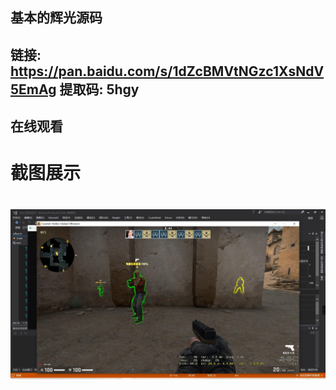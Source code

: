 
## 基本的辉光源码

## 链接: https://pan.baidu.com/s/1dZcBMVtNGzc1XsNdV5EmAg 提取码: 5hgy

## 在线观看


# 截图展示
<h1 align="center">
	<img src="demo.jpg">
</h1>








